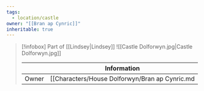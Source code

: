 ```yaml
---
tags:
  - location/castle
owner: "[[Bran ap Cynric]]"
inheritable: true
---
```

>[!infobox]
>Part of [[Lindsey|Lindsey]]
>![[Castle Dolforwyn.jpg|Castle Dolforwyn.jpg]]
>
>||Information|
>|--|--|
>|Owner| [[Characters/House Dolforwyn/Bran ap Cynric.md|Bran ap Cynric]] |